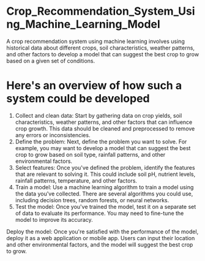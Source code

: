 # Crop_Recommendation_System_Using_Machine_Learning_Model
A crop recommendation system using machine learning involves using historical data about different crops, soil characteristics, weather patterns, and other factors to develop a model that can suggest the best crop to grow based on a given set of conditions. 
# Here's an overview of how such a system could be developed
1. Collect and clean data: Start by gathering data on crop yields, soil characteristics, weather patterns, and other factors that can influence crop growth. This data should be cleaned and preprocessed to remove any errors or inconsistencies.
2. Define the problem: Next, define the problem you want to solve. For example, you may want to develop a model that can suggest the best crop to grow based on soil type, rainfall patterns, and other environmental factors.
3. Select features: Once you've defined the problem, identify the features that are relevant to solving it. This could include soil pH, nutrient levels, rainfall patterns, temperature, and other factors.
4. Train a model: Use a machine learning algorithm to train a model using the data you've collected. There are several algorithms you could use, including decision trees, random forests, or neural networks.
5. Test the model: Once you've trained the model, test it on a separate set of data to evaluate its performance. You may need to fine-tune the model to improve its accuracy.

Deploy the model: Once you're satisfied with the performance of the model, deploy it as a web application or mobile app. Users can input their location and other environmental factors, and the model will suggest the best crop to grow.
